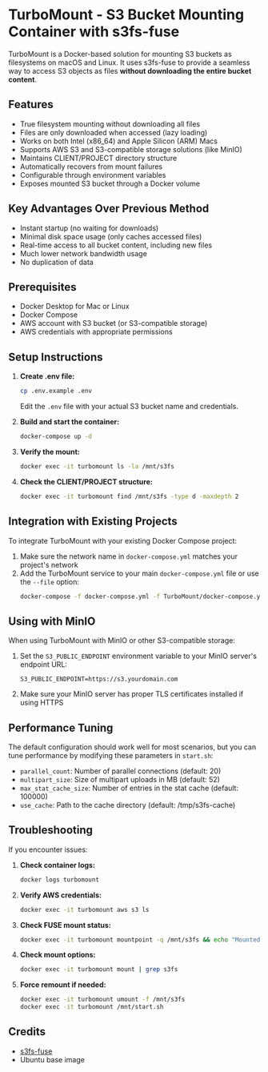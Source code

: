 # TurboMount - S3 Bucket Mounting Container with s3fs-fuse

TurboMount is a Docker-based solution for mounting S3 buckets as filesystems on macOS and Linux. It uses s3fs-fuse to provide a seamless way to access S3 objects as files **without downloading the entire bucket content**.

## Features

- True filesystem mounting without downloading all files
- Files are only downloaded when accessed (lazy loading)
- Works on both Intel (x86_64) and Apple Silicon (ARM) Macs
- Supports AWS S3 and S3-compatible storage solutions (like MinIO)
- Maintains CLIENT/PROJECT directory structure
- Automatically recovers from mount failures
- Configurable through environment variables
- Exposes mounted S3 bucket through a Docker volume

## Key Advantages Over Previous Method

- Instant startup (no waiting for downloads)
- Minimal disk space usage (only caches accessed files)
- Real-time access to all bucket content, including new files
- Much lower network bandwidth usage
- No duplication of data

## Prerequisites

- Docker Desktop for Mac or Linux
- Docker Compose
- AWS account with S3 bucket (or S3-compatible storage)
- AWS credentials with appropriate permissions

## Setup Instructions

1. **Create .env file:**
   ```bash
   cp .env.example .env
   ```
   Edit the `.env` file with your actual S3 bucket name and credentials.

2. **Build and start the container:**
   ```bash
   docker-compose up -d
   ```

3. **Verify the mount:**
   ```bash
   docker exec -it turbomount ls -la /mnt/s3fs
   ```

4. **Check the CLIENT/PROJECT structure:**
   ```bash
   docker exec -it turbomount find /mnt/s3fs -type d -maxdepth 2
   ```

## Integration with Existing Projects

To integrate TurboMount with your existing Docker Compose project:

1. Make sure the network name in `docker-compose.yml` matches your project's network
2. Add the TurboMount service to your main `docker-compose.yml` file or use the `--file` option:
   ```bash
   docker-compose -f docker-compose.yml -f TurboMount/docker-compose.yml up -d
   ```

## Using with MinIO

When using TurboMount with MinIO or other S3-compatible storage:

1. Set the `S3_PUBLIC_ENDPOINT` environment variable to your MinIO server's endpoint URL:
   ```
   S3_PUBLIC_ENDPOINT=https://s3.yourdomain.com
   ```
2. Make sure your MinIO server has proper TLS certificates installed if using HTTPS

## Performance Tuning

The default configuration should work well for most scenarios, but you can tune performance by modifying these parameters in `start.sh`:

- `parallel_count`: Number of parallel connections (default: 20)
- `multipart_size`: Size of multipart uploads in MB (default: 52)
- `max_stat_cache_size`: Number of entries in the stat cache (default: 100000)
- `use_cache`: Path to the cache directory (default: /tmp/s3fs-cache)

## Troubleshooting

If you encounter issues:

1. **Check container logs:**
   ```bash
   docker logs turbomount
   ```

2. **Verify AWS credentials:**
   ```bash
   docker exec -it turbomount aws s3 ls
   ```

3. **Check FUSE mount status:**
   ```bash
   docker exec -it turbomount mountpoint -q /mnt/s3fs && echo "Mounted" || echo "Not mounted"
   ```

4. **Check mount options:**
   ```bash
   docker exec -it turbomount mount | grep s3fs
   ```

5. **Force remount if needed:**
   ```bash
   docker exec -it turbomount umount -f /mnt/s3fs
   docker exec -it turbomount /mnt/start.sh
   ```

## Credits

- [s3fs-fuse](https://github.com/s3fs-fuse/s3fs-fuse)
- Ubuntu base image 